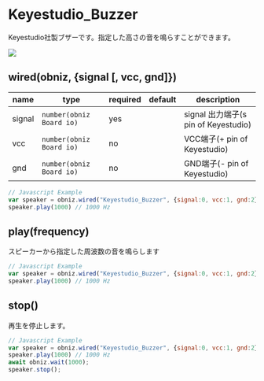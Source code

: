 # Keyestudio_Buzzer

Keyestudio社製ブザーです。指定した高さの音を鳴らすことができます。

![](image.jpg)

## wired(obniz,  {signal [, vcc, gnd]})


| name   | type                     | required | default | description                      |
|--------|--------------------------|----------|---------|----------------------------------|
| signal | `number(obniz Board io)` | yes      | &nbsp;  | signal 出力端子(s pin of Keyestudio) |
| vcc    | `number(obniz Board io)` | no       | &nbsp;  | VCC端子(+ pin of Keyestudio)       |
| gnd    | `number(obniz Board io)` | no       | &nbsp;  | GND端子(- pin of Keyestudio)       |

```Javascript
// Javascript Example
var speaker = obniz.wired("Keyestudio_Buzzer", {signal:0, vcc:1, gnd:2});
speaker.play(1000) // 1000 Hz
```

## play(frequency)

スピーカーから指定した周波数の音を鳴らします

```Javascript
// Javascript Example
var speaker = obniz.wired("Keyestudio_Buzzer", {signal:0, vcc:1, gnd:2});
speaker.play(1000) // 1000 Hz
```

## stop()

再生を停止します。

```Javascript
// Javascript Example
var speaker = obniz.wired("Keyestudio_Buzzer", {signal:0, vcc:1, gnd:2});
speaker.play(1000) // 1000 Hz
await obniz.wait(1000);
speaker.stop();
```
